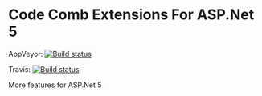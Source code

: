 # Code Comb Extensions For ASP.Net 5

AppVeyor: [![Build status](https://ci.appveyor.com/api/projects/status/xebjhkai0yr732rv/branch/dev?svg=true)](https://ci.appveyor.com/project/Kagamine/extensions/branch/dev)

Travis: [![Build status](https://travis-ci.org/CodeComb/Extensions.svg)](https://travis-ci.org/CodeComb/Localization)

More features for ASP.Net 5
